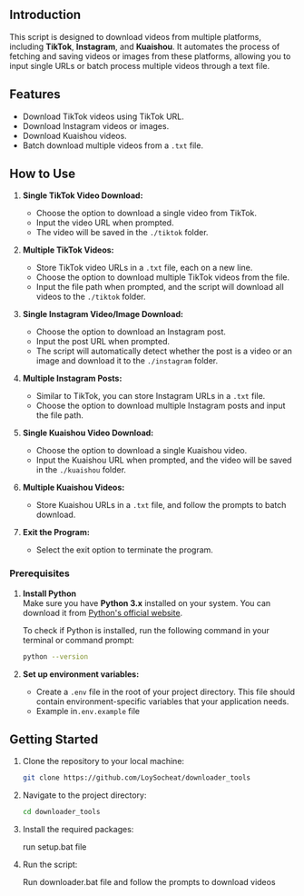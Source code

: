 ## Introduction

This script is designed to download videos from multiple platforms, including **TikTok**, **Instagram**, and **Kuaishou**. It automates the process of fetching and saving videos or images from these platforms, allowing you to input single URLs or batch process multiple videos through a text file.

## Features
- Download TikTok videos using TikTok URL.
- Download Instagram videos or images.
- Download Kuaishou videos.
- Batch download multiple videos from a `.txt` file.

## How to Use

1. **Single TikTok Video Download:**
   - Choose the option to download a single video from TikTok.
   - Input the video URL when prompted.
   - The video will be saved in the `./tiktok` folder.

2. **Multiple TikTok Videos:**
   - Store TikTok video URLs in a `.txt` file, each on a new line.
   - Choose the option to download multiple TikTok videos from the file.
   - Input the file path when prompted, and the script will download all videos to the `./tiktok` folder.

3. **Single Instagram Video/Image Download:**
   - Choose the option to download an Instagram post.
   - Input the post URL when prompted.
   - The script will automatically detect whether the post is a video or an image and download it to the `./instagram` folder.

4. **Multiple Instagram Posts:**
   - Similar to TikTok, you can store Instagram URLs in a `.txt` file.
   - Choose the option to download multiple Instagram posts and input the file path.

5. **Single Kuaishou Video Download:**
   - Choose the option to download a single Kuaishou video.
   - Input the Kuaishou URL when prompted, and the video will be saved in the `./kuaishou` folder.

6. **Multiple Kuaishou Videos:**
   - Store Kuaishou URLs in a `.txt` file, and follow the prompts to batch download.

7. **Exit the Program:**
   - Select the exit option to terminate the program.

### Prerequisites

1. **Install Python**  
   Make sure you have **Python 3.x** installed on your system. You can download it from [Python's official website](https://www.python.org/downloads/).
   
   To check if Python is installed, run the following command in your terminal or command prompt:

   ```bash
   python --version
   ```

2. **Set up environment variables:**

    - Create a `.env` file in the root of your project directory. This file should contain environment-specific variables that your application needs. 
    - Example in`.env.example` file

## Getting Started

1. Clone the repository to your local machine:

   ```bash
   git clone https://github.com/LoySocheat/downloader_tools
   ```

2. Navigate to the project directory:

   ```bash
   cd downloader_tools
   ```

3. Install the required packages:

   run setup.bat file

4. Run the script:

   Run downloader.bat file and follow the prompts to download videos
